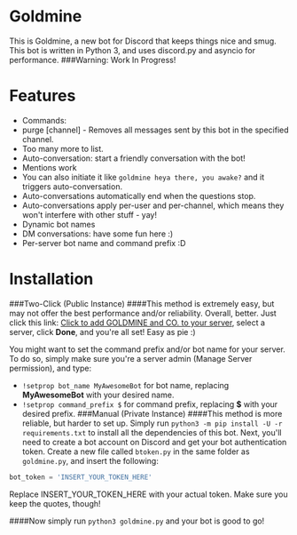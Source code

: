 # Goldmine
This is Goldmine, a new bot for Discord that keeps things nice and smug.
This bot is written in Python 3, and uses discord.py and asyncio for performance.
###Warning: Work In Progress!

# Features
- Commands:
 - purge [channel] - Removes all messages sent by this bot in the specified channel.
 - Too many more to list.
- Auto-conversation: start a friendly conversation with the bot!
 - Mentions work
 - You can also initiate it like `goldmine heya there, you awake?` and it triggers auto-conversation.
 - Auto-conversations automatically end when the questions stop.
 - Auto-conversations apply per-user and per-channel, which means they won't interfere with other stuff - yay!
 - Dynamic bot names
- DM conversations: have some fun here :)
- Per-server bot name and command prefix :D

# Installation
###Two-Click (Public Instance)
####This method is extremely easy, but may not offer the best performance and/or reliability. Overall, better.
Just click this link: [Click to add GOLDMINE and CO. to your server](https://discordapp.com/api/oauth2/authorize?client_id=239775420470394897&scope=bot&permissions=66321471 "Click to add GOLDMINE to your server!"), select a server, click **Done**, and you're all set! Easy as pie :)

You might want to set the command prefix and/or bot name for your server. To do so, simply make sure you're a server admin (Manage Server permission), and type: 
 - `!setprop bot_name MyAwesomeBot` for bot name, replacing **MyAwesomeBot** with your desired name.
 - `!setprop command_prefix $` for command prefix, replacing **$** with your desired prefix.
###Manual (Private Instance)
####This method is more reliable, but harder to set up.
Simply run `python3 -m pip install -U -r requirements.txt` to install all the dependencies of this bot.
Next, you'll need to create a bot account on Discord and get your bot authentication token. Create a new file called `btoken.py` in the same folder as `goldmine.py`, and insert the following:
```python
bot_token = 'INSERT_YOUR_TOKEN_HERE'
```
Replace INSERT_YOUR_TOKEN_HERE with your actual token. Make sure you keep the quotes, though!

####Now simply run `python3 goldmine.py` and your bot is good to go!
